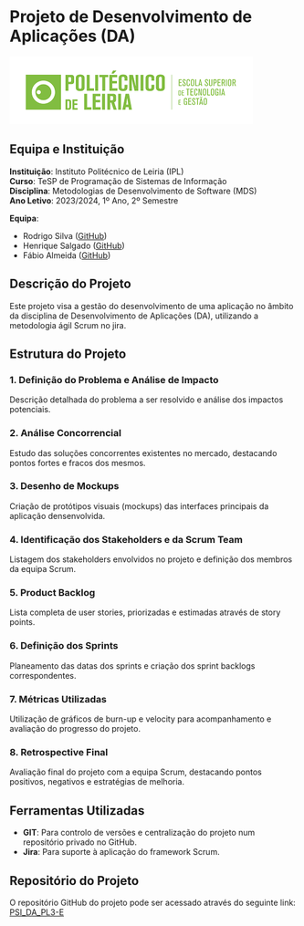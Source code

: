 # Projeto de Desenvolvimento de Aplicações (DA)

![IPL](logoipl.png)

## Equipa e Instituição

**Instituição**: Instituto Politécnico de Leiria (IPL)  
**Curso**: TeSP de Programação de Sistemas de Informação  
**Disciplina**: Metodologias de Desenvolvimento de Software (MDS)  
**Ano Letivo**: 2023/2024, 1º Ano, 2º Semestre  

**Equipa**:  
- Rodrigo Silva ([GitHub](https://github.com/RodrigoSilva04))
- Henrique Salgado ([GitHub](https://github.com/joaosousa))
- Fábio Almeida ([GitHub](https://github.com/luciomachado))

## Descrição do Projeto

Este projeto visa a gestão do desenvolvimento de uma aplicação no âmbito da disciplina de Desenvolvimento de Aplicações (DA), utilizando a metodologia ágil Scrum no jira.

## Estrutura do Projeto

### 1. Definição do Problema e Análise de Impacto
Descrição detalhada do problema a ser resolvido e análise dos impactos potenciais.

### 2. Análise Concorrencial
Estudo das soluções concorrentes existentes no mercado, destacando pontos fortes e fracos dos mesmos.

### 3. Desenho de Mockups
Criação de protótipos visuais (mockups) das interfaces principais da aplicação densenvolvida.

### 4. Identificação dos Stakeholders e da Scrum Team
Listagem dos stakeholders envolvidos no projeto e definição dos membros da equipa Scrum.

### 5. Product Backlog
Lista completa de user stories, priorizadas e estimadas através de story points.

### 6. Definição dos Sprints
Planeamento das datas dos sprints e criação dos sprint backlogs correspondentes.

### 7. Métricas Utilizadas
Utilização de gráficos de burn-up e velocity para acompanhamento e avaliação do progresso do projeto.

### 8. Retrospective Final
Avaliação final do projeto com a equipa Scrum, destacando pontos positivos, negativos e estratégias de melhoria.

## Ferramentas Utilizadas

- **GIT**: Para controlo de versões e centralização do projeto num repositório privado no GitHub.
- **Jira**: Para suporte à aplicação do framework Scrum.

## Repositório do Projeto

O repositório GitHub do projeto pode ser acessado através do seguinte link: [PSI_DA_PL3-E](https://github.com/RodrigoSilva04/PSI_DA_PL3-E)
